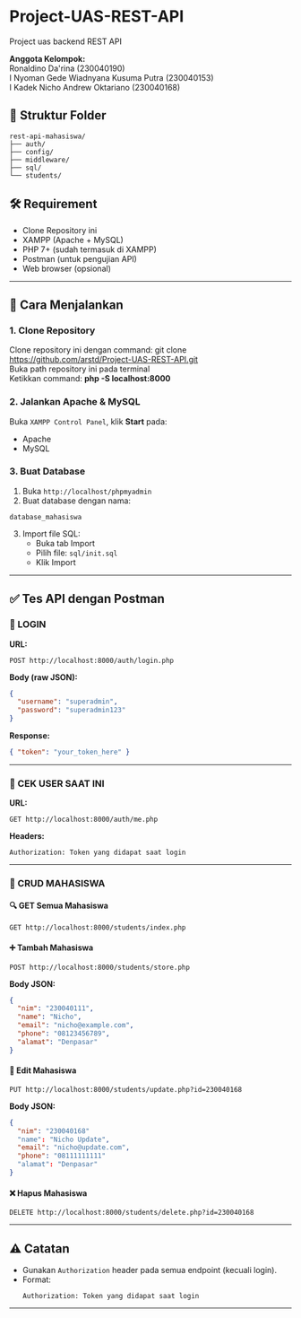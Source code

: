 # Project-UAS-REST-API
Project uas backend REST API

**Anggota Kelompok:**  
Ronaldino Da'rina (230040190)  
I Nyoman Gede Wiadnyana Kusuma Putra (230040153)  
I Kadek Nicho Andrew Oktariano (230040168)  

## 📁 Struktur Folder

```
rest-api-mahasiswa/
├── auth/
├── config/
├── middleware/
├── sql/
└── students/
```

## 🛠️ Requirement  
- Clone Repository ini  
- XAMPP (Apache + MySQL)
- PHP 7+ (sudah termasuk di XAMPP)
- Postman (untuk pengujian API)
- Web browser (opsional)

---

## 🚀 Cara Menjalankan

### 1. **Clone Repository**  
Clone repository ini dengan command: git clone https://github.com/arstd/Project-UAS-REST-API.git  
Buka path repository ini pada terminal  
Ketikkan command: **php -S localhost:8000**

### 2. **Jalankan Apache & MySQL**
Buka `XAMPP Control Panel`, klik **Start** pada:
- Apache
- MySQL

### 3. **Buat Database**
1. Buka `http://localhost/phpmyadmin`
2. Buat database dengan nama:
```
database_mahasiswa
```
3. Import file SQL:
   - Buka tab Import
   - Pilih file: `sql/init.sql`
   - Klik Import

---

## ✅ Tes API dengan Postman

### 🔐 LOGIN
**URL:**
```
POST http://localhost:8000/auth/login.php
```

**Body (raw JSON):**
```json
{
  "username": "superadmin",
  "password": "superadmin123"
}
```

**Response:**
```json
{ "token": "your_token_here" }
```

---

### 👤 CEK USER SAAT INI
**URL:**
```
GET http://localhost:8000/auth/me.php
```

**Headers:**
```
Authorization: Token yang didapat saat login
```

---

### 📄 CRUD MAHASISWA

#### 🔍 GET Semua Mahasiswa
```
GET http://localhost:8000/students/index.php
```

#### ➕ Tambah Mahasiswa
```
POST http://localhost:8000/students/store.php
```
**Body JSON:**
```json
{
  "nim": "230040111",  
  "name": "Nicho",
  "email": "nicho@example.com",
  "phone": "08123456789",
  "alamat": "Denpasar"
}
```

#### 📝 Edit Mahasiswa
```
PUT http://localhost:8000/students/update.php?id=230040168
```

**Body JSON:**
```json
{
  "nim": "230040168"
  "name": "Nicho Update",
  "email": "nicho@update.com",
  "phone": "08111111111"
  "alamat": "Denpasar"
}
```

#### ❌ Hapus Mahasiswa
```
DELETE http://localhost:8000/students/delete.php?id=230040168
```

---

## ⚠️ Catatan

- Gunakan `Authorization` header pada semua endpoint (kecuali login).
- Format:
  ```
  Authorization: Token yang didapat saat login
  ```
---
